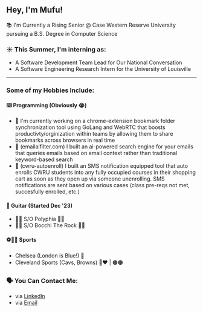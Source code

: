 ## Hey, I'm Mufu!

📚 I'm Currently a Rising Senior @ Case Western Reserve University pursuing a B.S. Degree in Computer Science

### ☀️ This Summer, I'm interning as:
- A Software Development Team Lead for Our National Conversation
- A Software Engineering Research Intern for the University of Louisville
---
### Some of my Hobbies Include:

#### ⌨️ Programming (Obviously 😭)
- 🌱 I'm currently working on a chrome-extension bookmark folder synchronization tool using GoLang and WebRTC that boosts productivty/orginization within teams by allowing them to share bookmarks across browsers in real time
- 🌳 (emailaifilter.com) I built an ai-powered search engine for your emails that queries emails based on email context rather than traditional keyword-based search
- 🌲 (cwru-autoenroll) I built an SMS notification equipped tool that auto enrolls CWRU students into any fully occupied courses in their shopping cart as soon as they open up via someone unenrolling. SMS notifications are sent based on various cases (class pre-reqs not met, succesfully enrolled, etc.)

#### 🎸 Guitar (Started Dec '23)
- 🤘🏾 S/O Polyphia 🤘🏾
- 🤘🏾 S/O Bocchi The Rock 🤘🏾

#### ⚽️🏀🏈 Sports
- Chelsea (London is Blue!) 🔹
- Cleveland Sports (Cavs, Browns) 💛❤️ | 🟤🟠

### 🗣️ You Can Contact Me:
- via [LinkedIn](https://www.linkedin.com/in/mufu-tebit-8bb355256/)
- via [Email](mailto:mmt108@case.edu)

  
  


  
